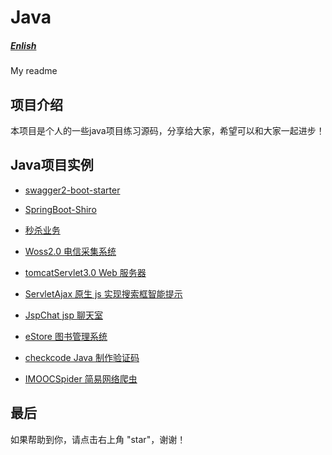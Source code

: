 # Java

##### [Enlish](README.md)

My readme

## 项目介绍

本项目是个人的一些java项目练习源码，分享给大家，希望可以和大家一起进步！  


## Java项目实例

* [swagger2-boot-starter](https://github.com/HelloWorld521/swagger2-boot-starter)

* [SpringBoot-Shiro](./springboot-shiro/)

* [秒杀业务](./seckill/)

* [Woss2.0 电信采集系统](./woss/)

* [tomcatServlet3.0 Web 服务器](./tomcatServer3.0/)

* [ServletAjax 原生 js 实现搜索框智能提示](./ServletAjax/)

* [JspChat jsp 聊天室](./JspChat/)

* [eStore 图书管理系统](./estore/)

* [checkcode Java 制作验证码](./checkcode/)

* [IMOOCSpider 简易网络爬虫](./IMOOCSpider/)


## 最后  
如果帮助到你，请点击右上角 "star"，谢谢！